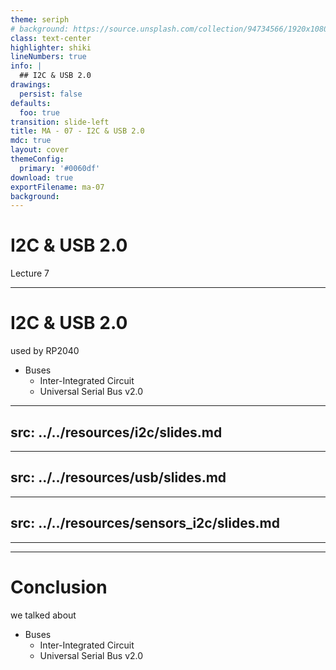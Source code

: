 ```yaml
---
theme: seriph
# background: https://source.unsplash.com/collection/94734566/1920x1080
class: text-center
highlighter: shiki
lineNumbers: true
info: |
  ## I2C & USB 2.0
drawings:
  persist: false
defaults:
  foo: true
transition: slide-left
title: MA - 07 - I2C & USB 2.0
mdc: true
layout: cover
themeConfig:
  primary: '#0060df'
download: true
exportFilename: ma-07
background:
---
```


# I2C & USB 2.0
Lecture 7

---

# I2C & USB 2.0
used by RP2040

- Buses
  - Inter-Integrated Circuit
  - Universal Serial Bus v2.0

<!-- I2C -->

---
src: ../../resources/i2c/slides.md
---

<!-- USB -->

---
src: ../../resources/usb/slides.md
---

<!-- Sensors -->

---
src: ../../resources/sensors_i2c/slides.md
---

---
---
# Conclusion
we talked about

- Buses
  - Inter-Integrated Circuit
  - Universal Serial Bus v2.0
